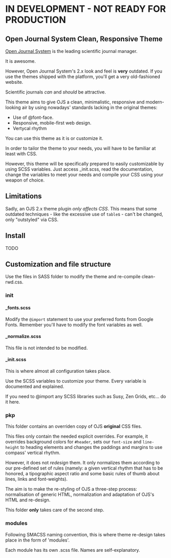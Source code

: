 # IN DEVELOPMENT - NOT READY FOR PRODUCTION
## Open Journal System Clean, Responsive Theme

[Open Journal System][ojs] is the leading scientific journal manager. 

It is awesome.

However, Open Journal System's 2.x look and feel is __very__ outdated. If you use the themes shipped with the platform, you'll get a very old-fashioned website.

Scientific journals *can* and *should* be attractive.

This theme aims to give OJS a clean, minimalistic, responsive and modern-looking air by using nowadays' standards lacking in the original themes:

- Use of @font-face.
- Responsive, mobile-first web design.
- Vertycal rhythm

You can use this theme as it is or customize it.

In order to tailor the theme to your needs, you will have to be familiar at least with CSS.

However, this theme will be specifically prepared to easily customizable by using SCSS variables. Just access _init.scss, read the documentation, change the variables to meet your needs and compile your CSS using your weapon of choice.

## Limitations

Sadly, an OJS 2.x theme plugin *only affects CSS*. This means that some outdated techniques - like the excessive use of `table`s - can't be changed, only "outstyled" via CSS.

[ojs]: https://pkp.sfu.ca/ojs/

## Install

TODO

## Customization and file structure

Use the files in SASS folder to modify the theme and re-compile clean-rwd.css.

### init

#### _fonts.scss

Modify the `@import` statement to use your preferred fonts from Google Fonts.
Remember you'll have to modify the font variables as well.

#### _normalize.scss

This file is not intended to be modified.

#### _init.scss

This is where almost all configuration takes place. 

Use the SCSS variables to customize your theme. Every variable is documented and explained.

If you need to @import any SCSS libraries such as Susy, Zen Grids, etc... do it here.

### pkp

This folder contains an overriden copy of OJS __original__ CSS files.

This files only contain the needed explicit overrides. For example, it overrides background colors for `#header`, sets our `font-size` and `line-height` to heading elements and changes the paddings and margins to use compass' vertical rhythm.

However, it does not *redesign* them. It only normalizes them according to our pre-defined set of rules (namely: a given vertical rhythm that has to be honored, a tipographic aspect ratio and some basic rules of thumb about lines, links and font-weights).

The aim is to make the re-styling of OJS a three-step process: normalisation of generic HTML, normalization and adaptation of OJS's HTML and re-design.

This folder __only__ takes care of the second step.

### modules

Following SMACSS naming convention, this is where theme re-design takes place in the form of 'modules'.

Each module has its own .scss file. Names are self-explanatory.



